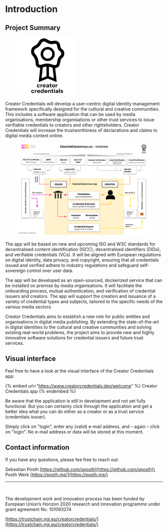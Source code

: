 # Introduction

## Project Summary

<div align="left">

<figure><picture><source srcset=".gitbook/assets/CC logo-text-white.png" media="(prefers-color-scheme: dark)"><img src=".gitbook/assets/CC logo-text.png" alt="" width="188"></picture><figcaption></figcaption></figure>

</div>

Creator Credentials will develop a user-centric digital identity management framework specifically designed for the cultural and creative communities. This includes a software application that can be used by media organisations, membership organisations or other trust services to issue verifiable credentials to creators and other rightsholders. Creator Credentials will increase the trustworthiness of declarations and claims to digital media content online.

<figure><img src=".gitbook/assets/Trustchain-Creator-Credentials-Overview-New.png" alt=""><figcaption></figcaption></figure>

The app will be based on new and upcoming ISO and W3C standards for decentralised content identification (ISCC), decentralised identifiers (DIDs), and verifiable credentials (VCs). It will be aligned with European regulations on digital identity, data privacy, and copyright, ensuring that all credentials issued and verified adhere to industry regulations and safeguard self-sovereign control over user data.

The app will be developed as an open-sourced, dockerized service that can be installed on premise by media organisations. It will facilitate the onboarding process, mutual authentication, and verification of credential issuers and creators. The app will support the creation and issuance of a variety of credential types and subjects, tailored to the specific needs of the various media sectors.

Creator Credentials aims to establish a new role for public entities and organisations in digital media publishing. By extending the state-of-the-art in digital identities to the cultural and creative communities and solving existing real-world problems, the project aims to provide new and highly innovative software solutions for credential issuers and future trust services.

## Visual interface

Feel free to have a look at the visual interface of the Creator Credentials app:&#x20;

{% embed url="https://www.creatorcredentials.dev/welcome" %}
Creator Credentials app
{% endembed %}

Be aware that the application is still in development and not yet fully functional. But you can certainly click through the application and get a better idea what you can do either as a creator or as a trust service (credentials issuer).&#x20;

Simply click on "login", enter any (valid) e-mail address, and – again – click on "login". No e-mail address or data will be stored at this moment.&#x20;

## Contact information

If you have any questions, please fee free to reach out:

Sebastian Posth [https://github.com/sposth](https://github.com/sposth)\
Posth Werk [https://posth.me/](https://posth.me/)

***

[<img src="https://user-images.githubusercontent.com/14913025/268243258-f53962c2-7c4c-4312-a0b2-1485de3e60e5.png" alt="" data-size="original">](https://user-images.githubusercontent.com/14913025/268243258-f53962c2-7c4c-4312-a0b2-1485de3e60e5.png)

The development work and innovation process has been funded by European Union’s Horizon 2020 research and innovation programme under grant agreement No. 101093274

[https://trustchain.ngi.eu/creatorcredentials/](https://trustchain.ngi.eu/creatorcredentials/)
